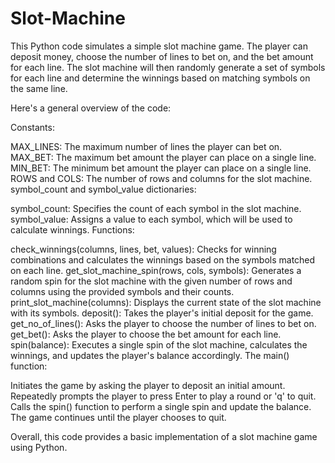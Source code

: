 # Slot-Machine

This Python code simulates a simple slot machine game. The player can deposit money, choose the number of lines to bet on, and the bet amount for each line. The slot machine will then randomly generate a set of symbols for each line and determine the winnings based on matching symbols on the same line.

Here's a general overview of the code:

Constants:

MAX_LINES: The maximum number of lines the player can bet on.
MAX_BET: The maximum bet amount the player can place on a single line.
MIN_BET: The minimum bet amount the player can place on a single line.
ROWS and COLS: The number of rows and columns for the slot machine.
symbol_count and symbol_value dictionaries:

symbol_count: Specifies the count of each symbol in the slot machine.
symbol_value: Assigns a value to each symbol, which will be used to calculate winnings.
Functions:

check_winnings(columns, lines, bet, values): Checks for winning combinations and calculates the winnings based on the symbols matched on each line.
get_slot_machine_spin(rows, cols, symbols): Generates a random spin for the slot machine with the given number of rows and columns using the provided symbols and their counts.
print_slot_machine(columns): Displays the current state of the slot machine with its symbols.
deposit(): Takes the player's initial deposit for the game.
get_no_of_lines(): Asks the player to choose the number of lines to bet on.
get_bet(): Asks the player to choose the bet amount for each line.
spin(balance): Executes a single spin of the slot machine, calculates the winnings, and updates the player's balance accordingly.
The main() function:

Initiates the game by asking the player to deposit an initial amount.
Repeatedly prompts the player to press Enter to play a round or 'q' to quit.
Calls the spin() function to perform a single spin and update the balance.
The game continues until the player chooses to quit.

Overall, this code provides a basic implementation of a slot machine game using Python.
